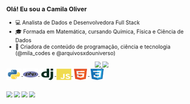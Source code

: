 ### Olá! Eu sou a Camila Oliver

- 💻 Analista de Dados e Desenvolvedora Full Stack
- 🎓 Formada em Matemática, cursando Química, Física e Ciência de Dados
- 📱 Criadora de conteúdo de programação, ciência e tecnologia (@mila_codes e @arquivosxdouniverso)


<div align="center">
  <a href="https://github.com/camilaoliver">
 
  <img height="140em" src="https://github-readme-stats.vercel.app/api?username=camilaoliver&show_icons=true&theme=synthwave&include_all_commits=true&count_private=true"/>
  <img height="140em" src="https://github-readme-stats.vercel.app/api/top-langs/?username=camilaoliver&layout=compact&langs_count=7&theme=synthwave"/>
    </div>
  
  
<div>
  <img align="center" alt="Rafa-Python" height="30" width="40" src="https://raw.githubusercontent.com/devicons/devicon/master/icons/python/python-original.svg">
  <img align="center" alt="Rafa-Csharp" height="30" width="40" src="https://raw.githubusercontent.com/devicons/devicon/master/icons/php/php-original.svg">
  <img align="center" alt="Rafa-Js" height="30" width="40" src="https://raw.githubusercontent.com/devicons/devicon/master/icons/django/django-plain.svg">
  <img align="center" alt="Rafa-Js" height="30" width="40" src="https://raw.githubusercontent.com/devicons/devicon/master/icons/javascript/javascript-plain.svg">
  <img align="center" alt="Rafa-HTML" height="30" width="40" src="https://raw.githubusercontent.com/devicons/devicon/master/icons/html5/html5-original.svg">
  <img align="center" alt="Rafa-CSS" height="30" width="40" src="https://raw.githubusercontent.com/devicons/devicon/master/icons/css3/css3-original.svg">   
  </div>
  
##
  
<div> 
  <a href="https://instagram.com/mila_codes" target="_blank"><img src="https://img.shields.io/badge/-Instagram-%23E4405F?style=for-the-badge&logo=instagram&logoColor=white" target="_blank"></a>
  <a href="https://instagram.com/arquivosxdouniverso" target="_blank"><img src="https://img.shields.io/badge/-Instagram-%23E4405F?style=for-the-badge&logo=instagram&logoColor=white" target="_blank"></a>
 	<a href="https://www.twitch.tv/mila_codes" target="_blank"><img src="https://img.shields.io/badge/Twitch-9146FF?style=for-the-badge&logo=twitch&logoColor=white" target="_blank"></a>
  <a href="https://www.linkedin.com/in/camila-oliver-11351616b" target="_blank"><img src="https://img.shields.io/badge/-LinkedIn-%230077B5?style=for-the-badge&logo=linkedin&logoColor=white" target="_blank"></a> 

   
</div>

